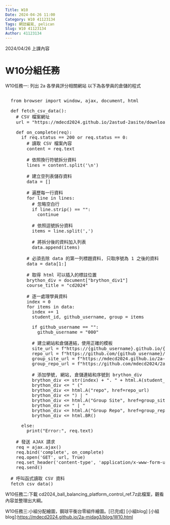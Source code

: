```yaml
---
Title: W10
Date: 2024-04-26 11:00
Category: W10 41123134
Tags: 網誌編寫, pelican
Slug: W10 41123134
Author: 41123134
---
```


2024/04/26 上課內容

<!-- PELICAN_END_SUMMARY -->

# W10分組任務
W10任務一:
列出 2a 各學員評分相關網站
 以下為各學員的倉儲的程式
<pre class="brush: python">

  from browser import window, ajax, document, html

  def fetch_csv_data():
    # CSV 檔案網址
    url = "https://mdecd2024.github.io/2astud-2asite/downloads/2a.txt"

    def on_complete(req):
      if req.status == 200 or req.status == 0:
        # 讀取 CSV 檔案內容
        content = req.text

        # 依照換行符號拆分資料
        lines = content.split('\n')

        # 建立空列表儲存資料
        data = []

        # 遍歷每一行資料
        for line in lines:
          # 忽略空白行
          if line.strip() == "":
            continue

          # 依照逗號拆分資料
          items = line.split(',')

          # 將拆分後的資料加入列表
          data.append(items)

        # 必須去除 data 的第一列標題資料, 只取序號為 1 之後的資料
        data = data[1:]

        # 取得 html 可以插入的標註位置
        brython_div = document["brython_div1"]
        course_title = "cd2024"

        # 逐一處理學員資料
        index = 0
        for items in data:
          index += 1
          student_id, github_username, group = items

          if github_username == "":
            github_username = "000"

          # 建立網站和倉儲連結，使用正確的模板
          site_url = f"https://{github_username}.github.io/{course_title}"
          repo_url = f"https://github.com/{github_username}/{course_title}"
          group_site_url = f"https://mdecd2024.github.io/2a-midag{group}"
          group_repo_url = f"https://github.com/mdecd2024/2a-midag{group}"

          # 添加學號, 網站, 倉儲連結和序號到 brython_div
          brython_div <= str(index) + ". " + html.A(student_id, href=site_url)
          brython_div <= " ("
          brython_div <= html.A("repo", href=repo_url)
          brython_div <= ") | " 
          brython_div <= html.A("Group Site", href=group_site_url)
          brython_div <= " | "
          brython_div <= html.A("Group Repo", href=group_repo_url)
          brython_div <= html.BR()

      else:
        print("Error:", req.text)

    # 發送 AJAX 請求
    req = ajax.ajax()
    req.bind('complete', on_complete)
    req.open('GET', url, True)
    req.set_header('content-type', 'application/x-www-form-urlencoded')
    req.send()

  # 呼叫函式讀取 CSV 資料
  fetch_csv_data()
</pre>
W10任務二:下載 cd2024_ball_balancing_platform_control_ref.7z此檔案，觀看內容並整理出大綱。

W10任務三:小組分配繪圖，鋼球平衡台零組件繪圖。[已完成]
[小組blog]
[小組blog]:https://mdecd2024.github.io/2a-midag3/blog/W10.html